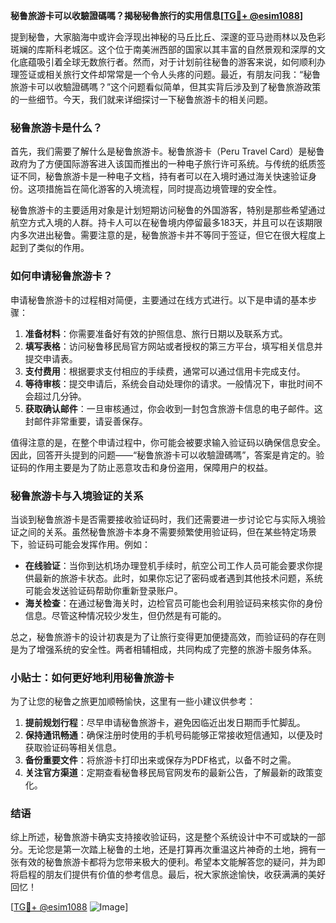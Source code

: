 **秘鲁旅游卡可以收驗證碼嗎？揭秘秘魯旅行的实用信息[[TG💪+ @esim1088](https://t.me/s/esim1088)]**

提到秘鲁，大家脑海中或许会浮现出神秘的马丘比丘、深邃的亚马逊雨林以及色彩斑斓的库斯科老城区。这个位于南美洲西部的国家以其丰富的自然景观和深厚的文化底蕴吸引着全球无数旅行者。然而，对于计划前往秘鲁的游客来说，如何顺利办理签证或相关旅行文件却常常是一个令人头疼的问题。最近，有朋友问我：“秘鲁旅游卡可以收驗證碼嗎？”这个问题看似简单，但其实背后涉及到了秘鲁旅游政策的一些细节。今天，我们就来详细探讨一下秘鲁旅游卡的相关问题。

### 秘鲁旅游卡是什么？

首先，我们需要了解什么是秘鲁旅游卡。秘鲁旅游卡（Peru Travel Card）是秘鲁政府为了方便国际游客进入该国而推出的一种电子旅行许可系统。与传统的纸质签证不同，秘鲁旅游卡是一种电子文档，持有者可以在入境时通过海关快速验证身份。这项措施旨在简化游客的入境流程，同时提高边境管理的安全性。

秘鲁旅游卡的主要适用对象是计划短期访问秘鲁的外国游客，特别是那些希望通过航空方式入境的人群。持卡人可以在秘鲁境内停留最多183天，并且可以在该期限内多次进出秘鲁。需要注意的是，秘鲁旅游卡并不等同于签证，但它在很大程度上起到了类似的作用。

### 如何申请秘鲁旅游卡？

申请秘鲁旅游卡的过程相对简便，主要通过在线方式进行。以下是申请的基本步骤：

1. **准备材料**：你需要准备好有效的护照信息、旅行日期以及联系方式。
2. **填写表格**：访问秘鲁移民局官方网站或者授权的第三方平台，填写相关信息并提交申请表。
3. **支付费用**：根据要求支付相应的手续费，通常可以通过信用卡完成支付。
4. **等待审核**：提交申请后，系统会自动处理你的请求。一般情况下，审批时间不会超过几分钟。
5. **获取确认邮件**：一旦审核通过，你会收到一封包含旅游卡信息的电子邮件。这封邮件非常重要，请妥善保存。

值得注意的是，在整个申请过程中，你可能会被要求输入验证码以确保信息安全。因此，回答开头提到的问题——“秘鲁旅游卡可以收驗證碼嗎”，答案是肯定的。验证码的作用主要是为了防止恶意攻击和身份盗用，保障用户的权益。

### 秘鲁旅游卡与入境验证的关系

当谈到秘鲁旅游卡是否需要接收验证码时，我们还需要进一步讨论它与实际入境验证之间的关系。虽然秘鲁旅游卡本身不需要频繁使用验证码，但在某些特定场景下，验证码可能会发挥作用。例如：

- **在线验证**：当你到达机场办理登机手续时，航空公司工作人员可能会要求你提供最新的旅游卡状态。此时，如果你忘记了密码或者遇到其他技术问题，系统可能会发送验证码帮助你重新登录账户。
- **海关检查**：在通过秘鲁海关时，边检官员可能也会利用验证码来核实你的身份信息。尽管这种情况较少发生，但仍然是有可能的。

总之，秘鲁旅游卡的设计初衷是为了让旅行变得更加便捷高效，而验证码的存在则是为了增强系统的安全性。两者相辅相成，共同构成了完整的旅游卡服务体系。

### 小贴士：如何更好地利用秘鲁旅游卡

为了让您的秘鲁之旅更加顺畅愉快，这里有一些小建议供参考：

1. **提前规划行程**：尽早申请秘鲁旅游卡，避免因临近出发日期而手忙脚乱。
2. **保持通讯畅通**：确保注册时使用的手机号码能够正常接收短信通知，以便及时获取验证码等相关信息。
3. **备份重要文件**：将旅游卡打印出来或保存为PDF格式，以备不时之需。
4. **关注官方渠道**：定期查看秘鲁移民局官网发布的最新公告，了解最新的政策变化。

### 结语

综上所述，秘鲁旅游卡确实支持接收验证码，这是整个系统设计中不可或缺的一部分。无论您是第一次踏上秘鲁的土地，还是打算再次重温这片神奇的土地，拥有一张有效的秘鲁旅游卡都将为您带来极大的便利。希望本文能解答您的疑问，并为即将启程的朋友们提供有价值的参考信息。最后，祝大家旅途愉快，收获满满的美好回忆！

[[TG💪+ @esim1088](https://t.me/s/esim1088) ![Image](https://i.postimg.cc/4NQfJmqS/Snipaste-2025-05-13-00-14-12.png)]